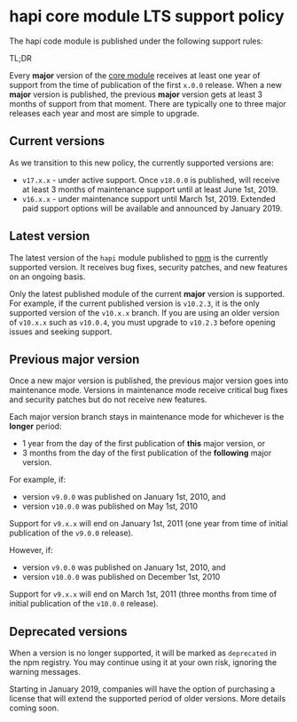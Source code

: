 # **hapi** core module LTS support policy

The hapi code module is published under the following support rules:

TL;DR

Every **major** version of the [core module](https://github.com/hapijs/hapi) receives at least one
year of support from the time of publication of the first `x.0.0` release. When a new **major**
version is published, the previous **major** version gets at least 3 months of support from that
moment. There are typically one to three major releases each year and most are simple to upgrade.

## Current versions

As we transition to this new policy, the currently supported versions are:
- `v17.x.x` - under active support. Once `v18.0.0` is published, will receive at least 3 months of
  maintenance support until at least June 1st, 2019.
- `v16.x.x` - under maintenance support until March 1st, 2019. Extended paid support options will
  be available and announced by January 2019.

## Latest version

The latest version of the `hapi` module published to [npm](https://www.npmjs.com/package/hapi) is
the currently supported version. It receives bug fixes, security patches, and new features on an
ongoing basis.

Only the latest published module of the current **major** version is supported. For example, if the
current published version is `v10.2.3`, it is the only supported version of the `v10.x.x` branch.
If you are using an older version of `v10.x.x` such as `v10.0.4`, you must upgrade to `v10.2.3`
before opening issues and seeking support.

## Previous **major** version

Once a new major version is published, the previous major version goes into maintenance mode.
Versions in maintenance mode receive critical bug fixes and security patches but do not receive new
features.

Each major version branch stays in maintenance mode for whichever is the **longer** period:
- 1 year from the day of the first publication of **this** major version, or
- 3 months from the day of the first publication of the **following** major version.

For example, if:
- version `v9.0.0` was published on January 1st, 2010, and
- version `v10.0.0` was published on May 1st, 2010

Support for `v9.x.x` will end on January 1st, 2011 (one year from time of initial publication of
the `v9.0.0` release).

However, if:
- version `v9.0.0` was published on January 1st, 2010, and
- version `v10.0.0` was published on December 1st, 2010

Support for `v9.x.x` will end on March 1st, 2011 (three months from time of initial publication of
the `v10.0.0` release).

## Deprecated versions

When a version is no longer supported, it will be marked as `deprecated` in the npm registry. You
may continue using it at your own risk, ignoring the warning messages.

Starting in January 2019, companies will have the option of purchasing a license that will extend
the supported period of older versions. More details coming soon.
